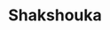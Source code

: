 ---
layout: recette
categories: [recettes]
hidden: true
lang: fr
title: Shakshouka
type: sel
pour: pour 6 personnes
ingredients: 
  - nom: tomates
    qte: 10
  - nom: oignon
    qte: 1
  - nom: poivron vert 
    qte: 1
  - nom: ail
    qte: 4
    unite: gousses
  - nom: pois chiches
    qte: 1
    unite: boîte
  - nom: oeufs
    qte: 6
  - nom: persil
    qte: à souhait
  - nom: cumin
    qte: 1
    unite: cuillère à café
  - nom: paprika doux
    qte: 4
    unite: cuillères à café
preconditions:
  - Dans un verre, ajouter les épices, du sel et du poivre
etapes:
  - label: "Préparation"
    details:
      - Faire revenir l’oignon dans de l’huile d’olive
      - Ajouter les poivrons et les faire ramollir à feu doux
      - Ajouter l’ail et les épices
      - Mélanger et cuire à feu doux 2 minutes
      - Ajouter les tomates et les pois chiches
      - Quand les tomates sont cuites, ajouter le persil
      - Ajouter les oeufs directement dans la poele un par un (faire des trous juste avant)
      - Servir quand les blancs sont cuits mais pas les jaunes
---